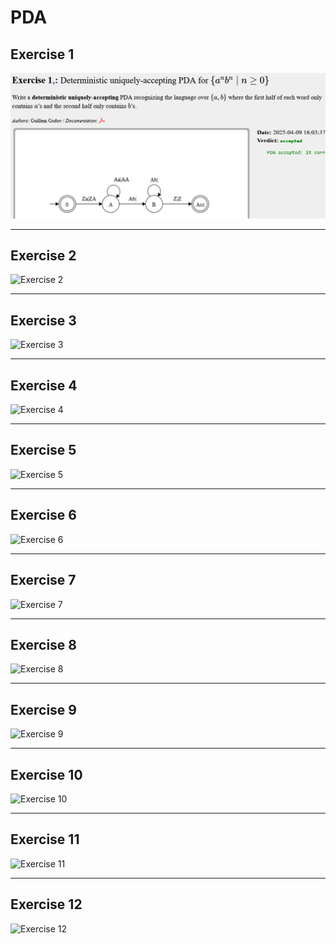 # PDA

## Exercise 1

![Exercise 1](./PNG/01.png)

<!-- ```text
    SENSE APUNTS
``` -->

---

## Exercise 2

![Exercise 2](./PNG/02.png)

<!-- ```text
    SENSE APUNTS

``` -->

---

## Exercise 3

![Exercise 3](./PNG/03.png)
<!-- ```text
    SENSE APUNTS

``` -->
---

## Exercise 4

![Exercise 4](./PNG/04.png)

<!-- ```text
    SENSE APUNTS

``` -->

---

## Exercise 5

![Exercise 5](./PNG/05.png)

<!-- ```text
    SENSE APUNTS

``` -->
---

## Exercise 6

![Exercise 6](./PNG/06.png)

<!-- ```text
    SENSE APUNTS

``` -->
---

## Exercise 7

![Exercise 7](./PNG/07.png)

<!-- ```text
    SENSE APUNTS

``` -->
---

## Exercise 8

![Exercise 8](./PNG/08.png)

<!-- ```text
    SENSE APUNTS

``` -->
---

## Exercise 9

![Exercise 9](./PNG/09.png)

<!-- ```text
    SENSE APUNTS

``` -->

---

## Exercise 10

![Exercise 10](./PNG/10.png)

<!-- ```text
    SENSE APUNTS

``` -->
---

## Exercise 11

![Exercise 11](./PNG/11.png)

<!-- ```text
    SENSE APUNTS

``` -->
---

## Exercise 12

![Exercise 12](./PNG/12.png)
<!-- ```text
    SENSE APUNTS

``` -->

